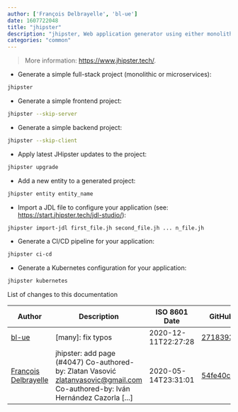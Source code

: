 ```yaml
---
author: ['François Delbrayelle', 'bl-ue']
date: 1607722048
title: "jhipster"
description: "jhipster, Web application generator using either monolithic or microservices architecture."
categories: "common"
---
```

> More information: <https://www.jhipster.tech/>.

- Generate a simple full-stack project (monolithic or microservices):

```bash
jhipster
```

- Generate a simple frontend project:

```bash
jhipster --skip-server
```

- Generate a simple backend project:

```bash
jhipster --skip-client
```

- Apply latest JHipster updates to the project:

```bash
jhipster upgrade
```

- Add a new entity to a generated project:

```bash
jhipster entity entity_name
```

- Import a JDL file to configure your application (see: https://start.jhipster.tech/jdl-studio/):

```bash
jhipster import-jdl first_file.jh second_file.jh ... n_file.jh
```

- Generate a CI/CD pipeline for your application:

```bash
jhipster ci-cd
```

- Generate a Kubernetes configuration for your application:

```bash
jhipster kubernetes
```
List of changes to this documentation


Author | Description | ISO 8601 Date | GitHub link
------|-----|-----|-----
[bl-ue](mailto:54780737+bl-ue@users.noreply.github.com) | [many]: fix typos | 2020-12-11T22:27:28 | [2718393db1a3](https://github.com/tldr-pages/tldr/commit/2718393db1a358b04f94effb6a8b16e61647fb0b)
[François Delbrayelle](mailto:fdelbrayelle@gmail.com) | jhipster: add page (#4047) Co-authored-by: Zlatan Vasović <zlatanvasovic@gmail.com> Co-authored-by: Iván Hernández Cazorla [...] | 2020-05-14T23:31:01 | [54fe40cbddbf](https://github.com/tldr-pages/tldr/commit/54fe40cbddbf70272ef8bc49869ab60e03b2aab3)

